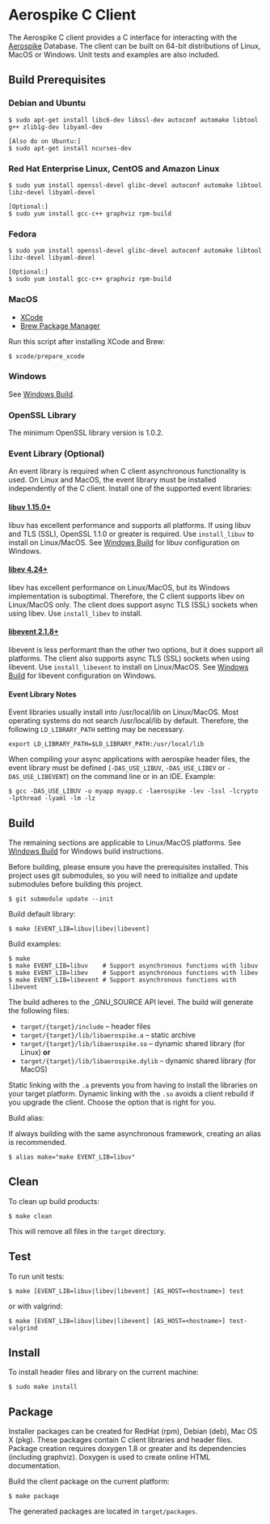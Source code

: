 # Aerospike C Client

The Aerospike C client provides a C interface for interacting with the 
[Aerospike](http://aerospike.com) Database.  The client can be built on
64-bit distributions of Linux, MacOS or Windows. Unit tests and examples
are also included.

## Build Prerequisites

### Debian and Ubuntu

	$ sudo apt-get install libc6-dev libssl-dev autoconf automake libtool g++ zlib1g-dev libyaml-dev

	[Also do on Ubuntu:]
	$ sudo apt-get install ncurses-dev

### Red Hat Enterprise Linux, CentOS and Amazon Linux

	$ sudo yum install openssl-devel glibc-devel autoconf automake libtool libz-devel libyaml-devel

	[Optional:]
	$ sudo yum install gcc-c++ graphviz rpm-build 

### Fedora

	$ sudo yum install openssl-devel glibc-devel autoconf automake libtool libz-devel libyaml-devel

	[Optional:]
	$ sudo yum install gcc-c++ graphviz rpm-build 

### MacOS

* [XCode](https://itunes.apple.com/us/app/xcode/id497799835)
* [Brew Package Manager](http://brew.sh)

Run this script after installing XCode and Brew:

	$ xcode/prepare_xcode

### Windows

See [Windows Build](vs).
	
### OpenSSL Library

The minimum OpenSSL library version is 1.0.2.

### Event Library (Optional)

An event library is required when C client asynchronous functionality is used.
On Linux and MacOS, the event library must be installed independently of the C client.
Install one of the supported event libraries:

#### [libuv 1.15.0+](http://docs.libuv.org) 

libuv has excellent performance and supports all platforms.  If using libuv and TLS (SSL),
OpenSSL 1.1.0 or greater is required.  Use `install_libuv` to install on Linux/MacOS.
See [Windows Build](vs) for libuv configuration on Windows.

#### [libev 4.24+](http://dist.schmorp.de/libev)

libev has excellent performance on Linux/MacOS, but its Windows implementation
is suboptimal.  Therefore, the C client supports libev on Linux/MacOS only.
The client does support async TLS (SSL) sockets when using libev.  Use 
`install_libev` to install.

#### [libevent 2.1.8+](http://libevent.org)

libevent is less performant than the other two options, but it does support all
platforms.  The client also supports async TLS (SSL) sockets when using libevent.
Use `install_libevent` to install on Linux/MacOS.  See [Windows Build](vs)
for libevent configuration on Windows.

#### Event Library Notes

Event libraries usually install into /usr/local/lib on Linux/MacOS.  Most
operating systems do not search /usr/local/lib by default.  Therefore, the
following `LD_LIBRARY_PATH` setting may be necessary.

    export LD_LIBRARY_PATH=$LD_LIBRARY_PATH:/usr/local/lib

When compiling your async applications with aerospike header files, the event library
must be defined (`-DAS_USE_LIBUV`, `-DAS_USE_LIBEV` or `-DAS_USE_LIBEVENT`) on the command line or
in an IDE.  Example:

	$ gcc -DAS_USE_LIBUV -o myapp myapp.c -laerospike -lev -lssl -lcrypto -lpthread -lyaml -lm -lz

## Build

The remaining sections are applicable to Linux/MacOS platforms.
See [Windows Build](vs) for Windows build instructions.

Before building, please ensure you have the prerequisites installed.  This project uses 
git submodules, so you will need to initialize and update submodules before building 
this project.

	$ git submodule update --init

Build default library:

	$ make [EVENT_LIB=libuv|libev|libevent]

Build examples:

	$ make
	$ make EVENT_LIB=libuv    # Support asynchronous functions with libuv
	$ make EVENT_LIB=libev    # Support asynchronous functions with libev
	$ make EVENT_LIB=libevent # Support asynchronous functions with libevent

The build adheres to the _GNU_SOURCE API level. The build will generate the following files:

- `target/{target}/include` – header files
- `target/{target}/lib/libaerospike.a` – static archive
- `target/{target}/lib/libaerospike.so` – dynamic shared library (for Linux)
  **or**
- `target/{target}/lib/libaerospike.dylib` – dynamic shared library (for MacOS)

Static linking with the `.a` prevents you from having to install the libraries on your 
target platform. Dynamic linking with the `.so` avoids a client rebuild if you upgrade 
the client. Choose the option that is right for you.

Build alias:

If always building with the same asynchronous framework, creating an alias is recommended.

	$ alias make="make EVENT_LIB=libuv"

## Clean

To clean up build products:

	$ make clean

This will remove all files in the `target` directory.

## Test

To run unit tests:

	$ make [EVENT_LIB=libuv|libev|libevent] [AS_HOST=<hostname>] test

or with valgrind:

	$ make [EVENT_LIB=libuv|libev|libevent] [AS_HOST=<hostname>] test-valgrind

## Install

To install header files and library on the current machine:

	$ sudo make install

## Package

Installer packages can be created for RedHat (rpm), Debian (deb), Mac OS X (pkg).
These packages contain C client libraries and header files. Package creation 
requires doxygen 1.8 or greater and its dependencies (including graphviz).
Doxygen is used to create online HTML documentation.

Build the client package on the current platform:

	$ make package

The generated packages are located in `target/packages`.

